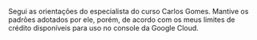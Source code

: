 Segui as orientações do especialista do curso Carlos Gomes.
Mantive os padrões adotados por ele, porém, de acordo com os meus limites de crédito disponíveis para uso no console da Google Cloud.
 